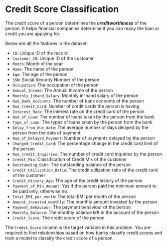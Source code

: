 # Credit Score Classification

The credit score of a person determines the ***creditworthiness*** of the person. It helps financial companies determine if you can repay the loan or credit you are applying for.

Below are all the features in the dataset:

 - `ID`: Unique ID of the record
 - `Customer_ID`: Unique ID of the customer
 - `Month`: Month of the year
 - `Name`: The name of the person
 - `Age`: The age of the person
 - `SSN`: Social Security Number of the person
 - `Occupation`: The occupation of the person
 - `Annual_Income`: The Annual Income of the person
 - `Monthly_Inhand_Salary`: Monthly in-hand salary of the person
 - `Num_Bank_Accounts`: The number of bank accounts of the person
 - `Num_Credit_Card`: Number of credit cards the person is having
 - `Interest_Rate`: The interest rate on the credit card of the person
 - `Num_of_Loan`: The number of loans taken by the person from the bank
 - `Type_of_Loan`: The types of loans taken by the person from the bank
 - `Delay_from_due_date`: The average number of days delayed by the person from the date of payment
 - `Num_of_Delayed_Payment`: Number of payments delayed by the person
 - `Changed_Credit_Card`: The percentage change in the credit card limit of the person
 - `Num_Credit_Inquiries`: The number of credit card inquiries by the person
 - `Credit_Mix`: Classification of Credit Mix of the customer
 - `Outstanding_Debt`: The outstanding balance of the person
 - `Credit_Utilization_Ratio`: The credit utilization ratio of the credit card of the customer
 - `Credit_History_Age`: The age of the credit history of the person
 - `Payment_of_Min_Amount`: Yes if the person paid the minimum amount to be paid only, otherwise no.
 - `Total_EMI_per_month`: The total EMI per month of the person
 - `Amount_invested_monthly`: The monthly amount invested by the person
 - `Payment_Behaviour`: The payment behaviour of the person
 - `Monthly_Balance`: The monthly balance left in the account of the person
 - `Credit_Score`: The credit score of the person
 
The `Credit_Score` column is the target variable in this problem. You are required to find relationships based on how banks classify credit scores and train a model to classify the credit score of a person.
